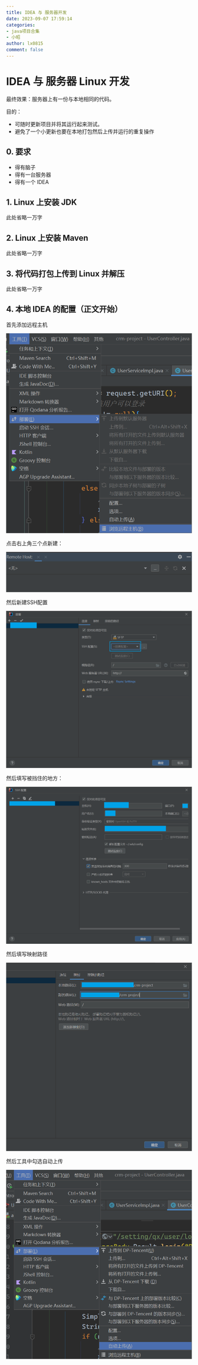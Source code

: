 ```yaml
---
title: IDEA 与 服务器开发
date: 2023-09-07 17:59:14
categories:
- java项目合集
- 小昭
author: lx0815
comment: false
---
```



# IDEA 与 服务器 Linux 开发

最终效果：服务器上有一份与本地相同的代码。

目的：

- 可随时更新项目并将其运行起来测试。
- 避免了一个小更新也要在本地打包然后上传并运行的重复操作


## 0. 要求

-  得有脑子 
-  得有一台服务器 
-  得有一个 IDEA 


## 1. Linux 上安装 JDK

此处省略一万字


## 2. Linux 上安装 Maven

此处省略一万字


## 3. 将代码打包上传到 Linux 并解压

此处省略一万字


## 4. 本地 IDEA 的配置（正文开始）

首先添加远程主机

![](https://raw.githubusercontent.com/zrgzs/images/main/images/20230907220242.jpg)

点击右上角三个点新建：

![](https://raw.githubusercontent.com/zrgzs/images/main/images/20230907220244.jpg)

然后新建SSH配置

![](https://raw.githubusercontent.com/zrgzs/images/main/images/20230907220246.jpg)

然后填写被挡住的地方：

![](https://raw.githubusercontent.com/zrgzs/images/main/images/20230907220248.jpg)

然后填写映射路径

![](https://raw.githubusercontent.com/zrgzs/images/main/images/20230907220251.jpg)

然后工具中勾选自动上传

![](https://raw.githubusercontent.com/zrgzs/images/main/images/20230907220253.jpg)
